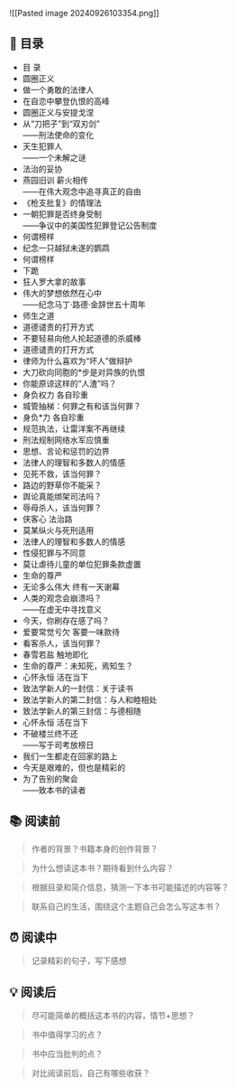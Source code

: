 ![[Pasted image 20240926103354.png]]
## 📑 目录
* 目 录  
* 圆圈正义  
* 做一个勇敢的法律人   
* 在自恋中攀登仇恨的高峰   
* 圆圈正义与安提戈涅   
* 从“刀把子”到“双刃剑”  
	——刑法使命的变化   
* 天生犯罪人  
	——一个未解之谜   
* 法治的妥协   
* 燕园旧训 薪火相传  
	——在伟大观念中追寻真正的自由   
* 《枪支批复》的情理法   
* 一朝犯罪是否终身受制  
	——争议中的美国性犯罪登记公告制度   
* 何谓榜样  
* 纪念一只越狱未遂的鹦鹉   
* 何谓榜样   
* 下跪   
* 狂人罗大拿的故事   
* 伟大的梦想依然在心中  
	——纪念马丁·路德·金辞世五十周年   
* 师生之道   
* 道德谴责的打开方式  
* 不要轻易向他人抡起道德的杀威棒   
* 道德谴责的打开方式   
* 律师为什么喜欢为“坏人”做辩护   
* 大刀砍向同胞的*步是对异族的仇恨   
* 你能原谅这样的“人渣”吗？   
* 身负权力 各自珍重  
* 城管抽梯：何罪之有和该当何罪？   
* 身负*力 各自珍重   
* 规范执法，让雷洋案不再继续   
* 刑法规制网络水军应慎重   
* 思想、言论和惩罚的边界   
* 法律人的理智和多数人的情感  
* 见死不救，该当何罪？   
* 路边的野草你不能采？   
* 舆论真能绑架司法吗？   
* 辱母杀人，该当何罪？   
* 侠客心 法治路   
* 莫某纵火与死刑适用
* 法律人的理智和多数人的情感   
* 性侵犯罪与不同意   
* 莫让虐待儿童的单位犯罪条款虚置   
* 生命的尊严  
* 无论多么伟大 终有一天谢幕   
* 人类的观念会崩溃吗？  
	——在虚无中寻找意义   
* 今天，你刷存在感了吗？   
* 爱要常觉亏欠 客要一味款待   
* 看客杀人，该当何罪？   
* 春雪若盐 触地即化   
* 生命的尊严：未知死，焉知生？   
* 心怀永恒 活在当下  
* 致法学新人的一封信：关于读书   
* 致法学新人的第二封信：与人和睦相处   
* 致法学新人的第三封信：与德相随   
* 心怀永恒 活在当下   
* 不破楼兰终不还  
	——写于司考放榜日   
* 我们一生都走在回家的路上   
* 今天是艰难的，但也是精彩的   
* 为了告别的聚会  
	——致本书的读者
## 📚 阅读前
> 作者的背景？书籍本身的创作背景？

> 为什么想读这本书？期待看到什么内容？

> 根据目录和简介信息，猜测一下本书可能描述的内容等？

> 联系自己的生活，围绕这个主题自己会怎么写这本书？
## ⏰ 阅读中
> 记录精彩的句子，写下感想
##  💡 阅读后
> 尽可能简单的概括这本书的内容，情节+思想？

> 书中值得学习的点？

> 书中应当批判的点？

> 对比阅读前后，自己有哪些收获？ 
